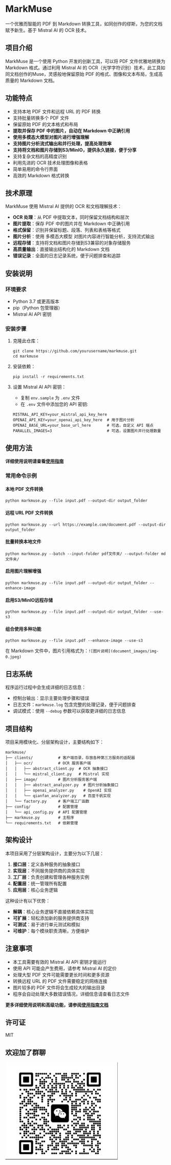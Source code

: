 # MarkMuse

一个优雅而智能的 PDF 到 Markdown 转换工具，如同创作的缪斯，为您的文档赋予新生。基于 Mistral AI 的 OCR 技术。

## 项目介绍

MarkMuse 是一个使用 Python 开发的创新工具，可以将 PDF 文件优雅地转换为 Markdown 格式。通过利用 Mistral AI 的 OCR（光学字符识别）技术，此工具如同文档创作的Muse，灵感般地保留原始 PDF 的格式、图像和文本布局，生成高质量的 Markdown 文档。

## 功能特点

- 支持本地 PDF 文件和远程 URL 的 PDF 转换
- 支持批量转换多个 PDF 文件
- 保留原始 PDF 的文本格式和布局
- **提取并保存 PDF 中的图片，自动在 Markdown 中正确引用**
- **使用多模态大模型对图片进行增强理解**
- **支持图片分析流式输出和并行处理，提高处理效率**
- **支持将文档和图片存储到S3/MinIO，提供永久链接，便于分享**
- 支持复杂文档的高精度识别
- 利用先进的 OCR 技术处理图像和表格
- 简单易用的命令行界面
- 高效的 Markdown 格式转换

## 技术原理

MarkMuse 使用 Mistral AI 提供的 OCR 和文档理解技术：
- **OCR 处理**：从 PDF 中提取文本，同时保留文档结构和层次
- **图片提取**：保存 PDF 中的图片并在 Markdown 中正确引用
- **格式保留**：识别并保留标题、段落、列表和表格等格式
- **图片分析**：使用 多模态大模型 对图片内容进行智能分析，支持流式输出
- **远程存储**：支持将文档和图片存储到S3兼容的对象存储服务
- **高质量输出**：直接输出结构化的 Markdown 文档
- **错误记录**：全面的日志记录系统，便于问题排查和追踪

## 安装说明

### 环境要求
- Python 3.7 或更高版本
- pip（Python 包管理器）
- Mistral AI API 密钥

### 安装步骤

1. 克隆此仓库：
   ```
   git clone https://github.com/yourusername/markmuse.git
   cd markmuse
   ```

2. 安装依赖：
   ```
   pip install -r requirements.txt
   ```

3. 设置 Mistral AI API 密钥：
   - 复制 `env.sample` 为 `.env` 文件
   - 在 `.env` 文件中添加您的 API 密钥:
   ```
   MISTRAL_API_KEY=your_mistral_api_key_here
   OPENAI_API_KEY=your_openai_api_key_here  # 用于图片分析
   OPENAI_BASE_URL=your_base_url_here       # 可选，自定义 API 端点
   PARALLEL_IMAGES=3                        # 可选，设置图片并行处理数量
   ```

## 使用方法

**详细使用说明请查看[使用指南](docs/usage.md)**

### 常用命令示例

#### 本地 PDF 文件转换

```
python markmuse.py --file input.pdf --output-dir output_folder
```

#### 远程 URL PDF 文件转换

```
python markmuse.py --url https://example.com/document.pdf --output-dir output_folder
```

#### 批量转换本地文件

```
python markmuse.py --batch --input-folder pdf文件夹/ --output-folder md文件夹/
```

#### 启用图片理解增强

```
python markmuse.py --file input.pdf --output-dir output_folder --enhance-image
```

#### 启用S3/MinIO远程存储

```
python markmuse.py --file input.pdf --output-dir output_folder --use-s3
```

#### 组合使用多种功能

```
python markmuse.py --file input.pdf --enhance-image --use-s3
```


在 Markdown 文件中，图片引用格式为：`![图片说明](document_images/img-0.jpeg)`

## 日志系统

程序运行过程中会生成详细的日志信息：
- 控制台输出：显示主要处理步骤和错误
- 日志文件：`markmuse.log` 包含完整的处理记录，便于问题排查
- 调试模式：使用 `--debug` 参数可以获取更详细的日志信息

## 项目结构

项目采用模块化、分层架构设计，主要结构如下：

```
markmuse/
├── clients/           # 客户端目录，存放各种第三方服务的适配器
│   ├── ocr/           # OCR 服务客户端
│   │   ├── abstract_client.py  # OCR 抽象接口
│   │   └── mistral_client.py   # Mistral 实现
│   ├── image/         # 图片分析服务客户端
│   │   ├── abstract_analyzer.py  # 图片分析抽象接口
│   │   ├── openai_analyzer.py    # OpenAI 实现
│   │   └── qianfan_analyzer.py   # 百度千帆实现
│   └── factory.py     # 客户端工厂函数
├── config/            # 配置管理
│   └── api_config.py  # API 配置管理
├── markmuse.py        # 主程序
└── requirements.txt   # 依赖管理
```

## 架构设计

本项目采用了分层架构设计，主要分为以下几层：

1. **接口层**：定义各种服务的抽象接口
2. **实现层**：不同服务提供商的具体实现
3. **工厂层**：负责创建和管理各种服务实例
4. **配置层**：统一管理所有配置
5. **应用层**：核心业务逻辑

这种设计有以下优势：

- **解耦**：核心业务逻辑不直接依赖具体实现
- **可扩展**：轻松添加新的服务提供商支持
- **可测试**：易于进行单元测试和模拟
- **可维护**：每个模块职责清晰，方便维护

## 注意事项

- 本工具需要有效的 Mistral AI API 密钥才能运行
- 使用 API 可能会产生费用，请参考 Mistral AI 的定价
- 处理大型 PDF 文件可能需要更长时间和更多资源
- 转换远程 URL 的 PDF 文件需要稳定的网络连接
- 图片较多的 PDF 文件将会生成较大的输出目录
- 程序会自动处理大多数错误情况，详细信息请查看日志文件

**更多详细使用说明和高级功能，请参阅[使用指南文档](docs/usage.md)**

## 许可证

MIT 

## 欢迎加了群聊
![img-0.jpeg](docs/wc.jpg)